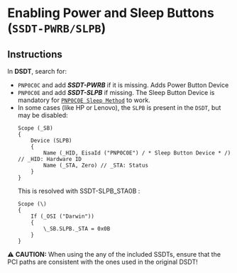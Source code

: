 # Enabling Power and Sleep Buttons (`SSDT-PWRB/SLPB`)

## Instructions

In **DSDT**, search for:

- `PNP0C0C` and add ***SSDT-PWRB*** if it is missing. Adds Power Button Device
- `PNP0C0E` and add ***SSDT-SLPB*** if missing. The Sleep Button Device is mandatory for [`PNP0C0E Sleep Method`](https://github.com/5T33Z0/OC-Little-Translated/tree/main/04_Fixing_Sleep_and_Wake_Issues/PNP0C0E_Sleep_Correction_Method) to work.
- In some cases (like HP or Lenovo), the `SLPB` is present in the `DSDT`, but may be disabled:
    ```asl
    Scope (_SB)
    {
        Device (SLPB)
        {
            Name (_HID, EisaId ("PNP0C0E") / * Sleep Button Device * /) // _HID: Hardware ID
            Name (_STA, Zero) // _STA: Status
        }
    }
    ```
    This is resolved with SSDT-SLPB_STA0B :
    ```asl
    Scope (\)
    {
        If (_OSI ("Darwin"))
        {
            \_SB.SLPB._STA = 0x0B
        }
    }
    ```

:warning: **CAUTION:** When using the any of the included SSDTs, ensure that the PCI paths are consistent with the ones used in the original DSDT!

